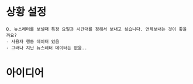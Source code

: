 # 상황 설정

``` text
Q. 뉴스레터를 보낼때 특정 요일과 시간대를 정해서 보내고 싶습니다. 언제보내는 것이 좋을까요?
- 사용자 행동 데이터 있음
- 그러나 지난 뉴스레터 데이터는 없음..
```


# 아이디어

